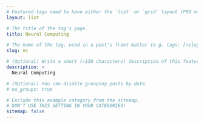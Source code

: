 ```yaml
---
# Featured tags need to have either the `list` or `grid` layout (PRO only).
layout: list

# The title of the tag's page.
title: Neural Computing

# The name of the tag, used in a post's front matter (e.g. tags: [<slug>]).
slug: nc

# (Optional) Write a short (~150 characters) description of this featured tag.
description: >
  Neural Computing

# (Optional) You can disable grouping posts by date.
# no_groups: true

# Exclude this example category from the sitemap.
# DON'T USE THIS SETTING IN YOUR CATEGORIES!
sitemap: false
---
```

